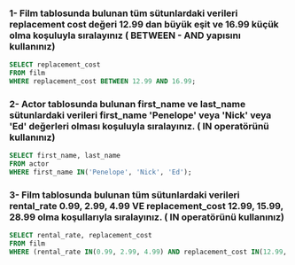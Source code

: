 ### 1- Film tablosunda bulunan tüm sütunlardaki verileri replacement cost değeri 12.99 dan büyük eşit ve 16.99 küçük olma koşuluyla sıralayınız ( BETWEEN - AND yapısını kullanınız)

```sql
SELECT replacement_cost
FROM film
WHERE replacement_cost BETWEEN 12.99 AND 16.99;
```

### 2- Actor tablosunda bulunan first_name ve last_name sütunlardaki verileri first_name 'Penelope' veya 'Nick' veya 'Ed' değerleri olması koşuluyla sıralayınız. ( IN operatörünü kullanınız)

```sql
SELECT first_name, last_name
FROM actor
WHERE first_name IN('Penelope', 'Nick', 'Ed');
```

### 3- Film tablosunda bulunan tüm sütunlardaki verileri rental_rate 0.99, 2.99, 4.99 VE replacement_cost 12.99, 15.99, 28.99 olma koşullarıyla sıralayınız. ( IN operatörünü kullanınız)

```sql
SELECT rental_rate, replacement_cost
FROM film
WHERE (rental_rate IN(0.99, 2.99, 4.99) AND replacement_cost IN(12.99, 15.99, 28.99));
```
